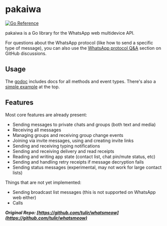 # pakaiwa
[![Go Reference](https://pkg.go.dev/badge/github.com/pakaiwa/pakaiwa.svg)](https://pkg.go.dev/github.com/pakaiwa/pakaiwa)

pakaiwa is a Go library for the WhatsApp web multidevice API.

For questions about the WhatsApp protocol (like how to send a specific type of
message), you can also use the [WhatsApp protocol Q&A] section on GitHub
discussions.

[WhatsApp protocol Q&A]: https://github.com/pakaiwa/pakaiwa/discussions/categories/whatsapp-protocol-q-a

## Usage
The [godoc](https://pkg.go.dev/github.com/pakaiwa/pakaiwa) includes docs for all methods and event types.
There's also a [simple example](https://pkg.go.dev/github.com/pakaiwa/pakaiwa#example-package) at the top.

## Features
Most core features are already present:

* Sending messages to private chats and groups (both text and media)
* Receiving all messages
* Managing groups and receiving group change events
* Joining via invite messages, using and creating invite links
* Sending and receiving typing notifications
* Sending and receiving delivery and read receipts
* Reading and writing app state (contact list, chat pin/mute status, etc)
* Sending and handling retry receipts if message decryption fails
* Sending status messages (experimental, may not work for large contact lists)

Things that are not yet implemented:

* Sending broadcast list messages (this is not supported on WhatsApp web either)
* Calls


***Original Repo: [https://github.com/tulir/whatsmeow](https://github.com/tulir/whatsmeow)***

